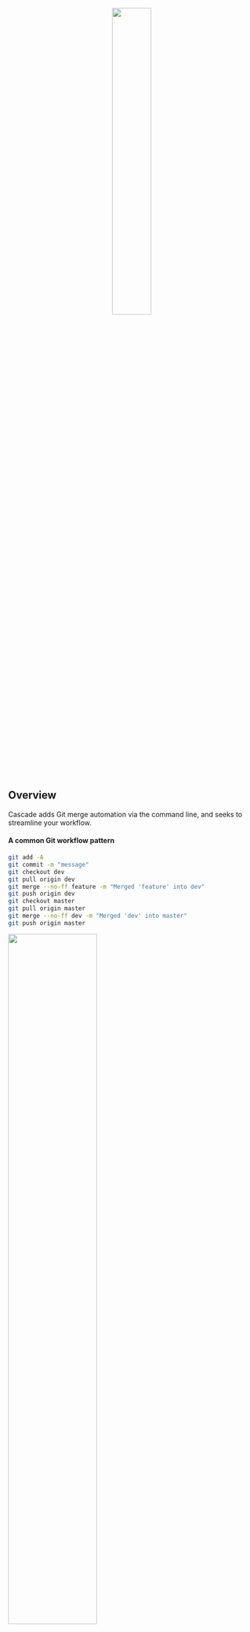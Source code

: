 <p align="center"><img width=40% src="https://raw.githubusercontent.com/jasonrhaddix/cascade-cli/master/cc-logo.png"></p>



## Overview
Cascade adds Git merge automation via the command line, and seeks to streamline your workflow.



#### A common Git workflow pattern
```bash
git add -A
git commit -m "message"
git checkout dev
git pull origin dev
git merge --no-ff feature -m "Merged 'feature' into dev"
git push origin dev
git checkout master
git pull origin master
git merge --no-ff dev -m "Merged 'dev' into master"
git push origin master
```

<p align="left"><img width=60% src="https://raw.githubusercontent.com/jasonrhaddix/cascade-cli/master/cc-tree.png"></p> 

More or less, this is a familiar pattern when working on a project with multiple branches.



#### A Cascade equivalent
```bash
git add -A
git commit -m "message"
cascade merge feature dev master
```

Cascade will handle the pulling, merging, and pushing of branches on the repo.

Currently Cascade only supports merging not rebasing, and by default does not fast-forward `--no-ff` the HEAD before applying changes. `--no-ff` adds a commit for the merge, and creates a more readable Git tree. Also Cascade does not support diffing of files or any conflict resolution beyond the Git 3-way auto-merge.



## Installation
To use Cascade in any directory be sure to install globally
```bash
npm i -g casade-cli 
```



## Usage

````bash
cascade merge <fromBranch> <toBranch> <toBranch...>
````



## Example

````bash
cascade merge feature develop master
````



## Shorthand Example 

````bash
cc m feature develop master 
````


#### Upcoming Features
- Ability to set default merge parameters